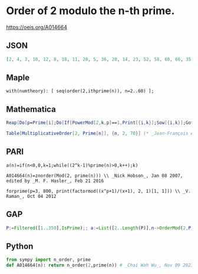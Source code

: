 # Order of 2 modulo the n\-th prime\.
https://oeis.org/A014664
## JSON
```JSON
[2, 4, 3, 10, 12, 8, 18, 11, 28, 5, 36, 20, 14, 23, 52, 58, 60, 66, 35, 9, 39, 82, 11, 48, 100, 51, 106, 36, 28, 7, 130, 68, 138, 148, 15, 52, 162, 83, 172, 178, 180, 95, 96, 196, 99, 210, 37, 226, 76, 29, 119, 24, 50, 16, 131, 268, 135, 92, 70, 94, 292, 102, 155, 156, 316]
```
## Maple
```Maple
with(numtheory): [ seq(order(2,ithprime(n)), n=2..60) ];
```
## Mathematica
```Mathematica
Reap[Do[p=Prime[i];Do[If[PowerMod[2,k,p]==1,Print[{i,k}];Sow[{i,k}];Goto[ni]],{k,1,10^6}];Label[ni],{i,2,5001}]][[2,1]] (* _Zak Seidov_, Jan 26 2009 *)
```
```Mathematica
Table[MultiplicativeOrder[2, Prime[n]], {n, 2, 70}] (* _Jean-François Alcover_, Dec 10 2015 *)
```
## PARI
```PARI
a(n)=if(n<0,0,k=1;while((2^k-1)%prime(n)>0,k++);k)
```
```PARI
A014664(n)=znorder(Mod(2, prime(n))) \\ _Nick Hobson_, Jan 08 2007, edited by _M. F. Hasler_, Feb 21 2016
```
```PARI
forprime(p=3, 800, print(factormod((x^p+1)/(x+1), 2, 1)[1, 1])) \\ _V. Raman_, Oct 04 2012
```
## GAP
```GAP
P:=Filtered([1..350],IsPrime);; a:=List([2..Length(P)],n->OrderMod(2,P[n]));; Print(a); # _Muniru A Asiru_, Jan 29 2019
```
## Python
```Python
from sympy import n_order, prime
def A014664(n): return n_order(2,prime(n)) # _Chai Wah Wu_, Nov 09 2023
```
